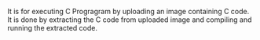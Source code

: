 It is for executing C Progragram by uploading an image containing C code.
It is done  by extracting the C code from uploaded image and compiling and running the extracted code.
